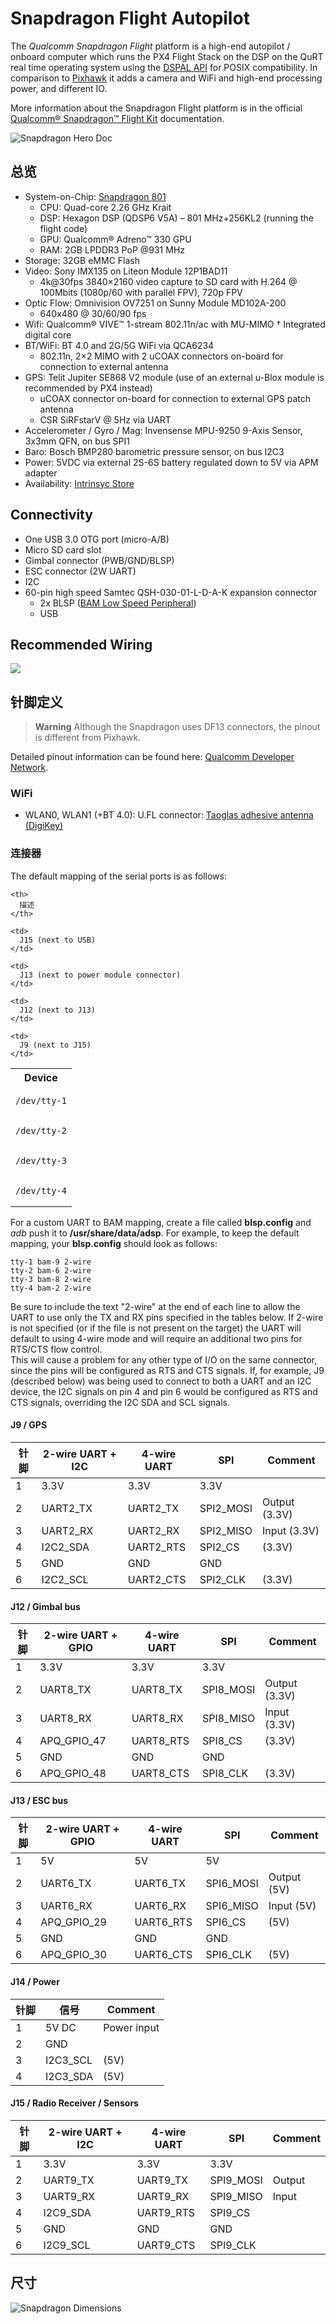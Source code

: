 # Snapdragon Flight Autopilot

The *Qualcomm Snapdragon Flight* platform is a high-end autopilot / onboard computer which runs the PX4 Flight Stack on the DSP on the QuRT real time operating system using the [DSPAL API](https://github.com/ATLFlight/dspal) for POSIX compatibility. In comparison to [Pixhawk](../flight_controller/pixhawk.md) it adds a camera and WiFi and high-end processing power, and different IO.

More information about the Snapdragon Flight platform is in the official [Qualcomm® Snapdragon™ Flight Kit](https://www.intrinsyc.com/qualcomm-snapdragon-flight-details/) documentation.

![Snapdragon Hero Doc](../../assets/hardware/hardware-snapdragon.jpg)

## 总览

* System-on-Chip: [Snapdragon 801](https://www.qualcomm.com/products/snapdragon/processors/801) 
  * CPU: Quad-core 2.26 GHz Krait
  * DSP: Hexagon DSP (QDSP6 V5A) – 801 MHz+256KL2 (running the flight code)
  * GPU: Qualcomm® Adreno™ 330 GPU
  * RAM: 2GB LPDDR3 PoP @931 MHz
* Storage: 32GB eMMC Flash
* Video: Sony IMX135 on Liteon Module 12P1BAD11 
  * 4k@30fps 3840×2160 video capture to SD card with H.264 @ 100Mbits (1080p/60 with parallel FPV), 720p FPV
* Optic Flow: Omnivision OV7251 on Sunny Module MD102A-200 
  * 640x480 @ 30/60/90 fps
* Wifi: Qualcomm® VIVE™ 1-stream 802.11n/ac with MU-MIMO † Integrated digital core
* BT/WiFi: BT 4.0 and 2G/5G WiFi via QCA6234 
  * 802.11n, 2×2 MIMO with 2 uCOAX connectors on-board for connection to external antenna
* GPS: Telit Jupiter SE868 V2 module (use of an external u-Blox module is recommended by PX4 instead) 
  * uCOAX connector on-board for connection to external GPS patch antenna
  * CSR SiRFstarV @ 5Hz via UART
* Accelerometer / Gyro / Mag: Invensense MPU-9250 9-Axis Sensor, 3x3mm QFN, on bus SPI1
* Baro: Bosch BMP280 barometric pressure sensor, on bus I2C3
* Power: 5VDC via external 2S-6S battery regulated down to 5V via APM adapter
* Availability: [Intrinsyc Store](http://shop.intrinsyc.com/products/snapdragon-flight-dev-kit)

## Connectivity

* One USB 3.0 OTG port (micro-A/B)
* Micro SD card slot
* Gimbal connector (PWB/GND/BLSP)
* ESC connector (2W UART)
* I2C
* 60-pin high speed Samtec QSH-030-01-L-D-A-K expansion connector 
  * 2x BLSP ([BAM Low Speed Peripheral](http://www.inforcecomputing.com/public_docs/BLSPs_on_Inforce_6540_6501_Snapdragon_805.pdf))
  * USB

## Recommended Wiring

![](../../assets/hardware/snapdragon/snapdragon_wiring.jpg)

## 针脚定义

> **Warning** Although the Snapdragon uses DF13 connectors, the pinout is different from Pixhawk.

Detailed pinout information can be found here: [Qualcomm Developer Network](https://developer.qualcomm.com/hardware/snapdragon-flight/board-pin-outs).

### WiFi

* WLAN0, WLAN1 (+BT 4.0): U.FL connector: [Taoglas adhesive antenna (DigiKey)](https://www.digikey.com/products/en?keywords=FXP840.07.0055B)

### 连接器

The default mapping of the serial ports is as follows:

<table>
  <tr>
    <th>
      Device
    </th>
    
    <th>
      描述
    </th>
  </tr>
  
  <tr>
    <td>
      <pre><code>/dev/tty-1</code></pre>
    </td>
    
    <td>
      J15 (next to USB)
    </td>
  </tr>
  
  <tr>
    <td>
      <pre><code>/dev/tty-2</code></pre>
    </td>
    
    <td>
      J13 (next to power module connector)
    </td>
  </tr>
  
  <tr>
    <td>
      <pre><code>/dev/tty-3</code></pre>
    </td>
    
    <td>
      J12 (next to J13)
    </td>
  </tr>
  
  <tr>
    <td>
      <pre><code>/dev/tty-4</code></pre>
    </td>
    
    <td>
      J9 (next to J15)
    </td>
  </tr>
</table>

For a custom UART to BAM mapping, create a file called **blsp.config** and *adb* push it to **/usr/share/data/adsp**. For example, to keep the default mapping, your **blsp.config** should look as follows:

    tty-1 bam-9 2-wire  
    tty-2 bam-6 2-wire  
    tty-3 bam-8 2-wire  
    tty-4 bam-2 2-wire  
    

Be sure to include the text "2-wire" at the end of each line to allow the UART to use only the TX and RX pins specified in the tables below. If 2-wire is not specified (or if the file is not present on the target) the UART will default to using 4-wire mode and will require an additional two pins for RTS/CTS flow control.  
This will cause a problem for any other type of I/O on the same connector, since the pins will be configured as RTS and CTS signals. If, for example, J9 (described below) was being used to connect to both a UART and an I2C device, the I2C signals on pin 4 and pin 6 would be configured as RTS and CTS signals, overriding the I2C SDA and SCL signals.

#### J9 / GPS

| 针脚 | 2-wire UART + I2C | 4-wire UART | SPI       | Comment       |
| -- | ----------------- | ----------- | --------- | ------------- |
| 1  | 3.3V              | 3.3V        | 3.3V      |               |
| 2  | UART2_TX          | UART2_TX    | SPI2_MOSI | Output (3.3V) |
| 3  | UART2_RX          | UART2_RX    | SPI2_MISO | Input (3.3V)  |
| 4  | I2C2_SDA          | UART2_RTS   | SPI2_CS   | (3.3V)        |
| 5  | GND               | GND         | GND       |               |
| 6  | I2C2_SCL          | UART2_CTS   | SPI2_CLK  | (3.3V)        |

#### J12 / Gimbal bus

| 针脚 | 2-wire UART + GPIO | 4-wire UART | SPI       | Comment       |
| -- | ------------------ | ----------- | --------- | ------------- |
| 1  | 3.3V               | 3.3V        | 3.3V      |               |
| 2  | UART8_TX           | UART8_TX    | SPI8_MOSI | Output (3.3V) |
| 3  | UART8_RX           | UART8_RX    | SPI8_MISO | Input (3.3V)  |
| 4  | APQ_GPIO_47      | UART8_RTS   | SPI8_CS   | (3.3V)        |
| 5  | GND                | GND         | GND       |               |
| 6  | APQ_GPIO_48      | UART8_CTS   | SPI8_CLK  | (3.3V)        |

#### J13 / ESC bus

| 针脚 | 2-wire UART + GPIO | 4-wire UART | SPI       | Comment     |
| -- | ------------------ | ----------- | --------- | ----------- |
| 1  | 5V                 | 5V          | 5V        |             |
| 2  | UART6_TX           | UART6_TX    | SPI6_MOSI | Output (5V) |
| 3  | UART6_RX           | UART6_RX    | SPI6_MISO | Input (5V)  |
| 4  | APQ_GPIO_29      | UART6_RTS   | SPI6_CS   | (5V)        |
| 5  | GND                | GND         | GND       |             |
| 6  | APQ_GPIO_30      | UART6_CTS   | SPI6_CLK  | (5V)        |

#### J14 / Power

| 针脚 | 信号       | Comment     |
| -- | -------- | ----------- |
| 1  | 5V DC    | Power input |
| 2  | GND      |             |
| 3  | I2C3_SCL | (5V)        |
| 4  | I2C3_SDA | (5V)        |

#### J15 / Radio Receiver / Sensors

| 针脚 | 2-wire UART + I2C | 4-wire UART | SPI       | Comment |
| -- | ----------------- | ----------- | --------- | ------- |
| 1  | 3.3V              | 3.3V        | 3.3V      |         |
| 2  | UART9_TX          | UART9_TX    | SPI9_MOSI | Output  |
| 3  | UART9_RX          | UART9_RX    | SPI9_MISO | Input   |
| 4  | I2C9_SDA          | UART9_RTS   | SPI9_CS   |         |
| 5  | GND               | GND         | GND       |         |
| 6  | I2C9_SCL          | UART9_CTS   | SPI9_CLK  |         |

## 尺寸

![Snapdragon Dimensions](../../assets/hardware/hardware-snapdragon-dimensions.png)